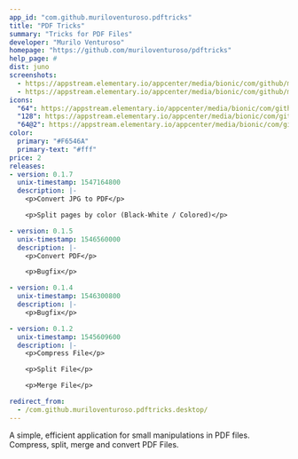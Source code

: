 ```yaml
---
app_id: "com.github.muriloventuroso.pdftricks"
title: "PDF Tricks"
summary: "Tricks for PDF Files"
developer: "Murilo Venturoso"
homepage: "https://github.com/muriloventuroso/pdftricks"
help_page: #
dist: juno
screenshots:
  - https://appstream.elementary.io/appcenter/media/bionic/com/github/muriloventuroso.pdftricks/6A79BCAFEC0AB724C674F7D53D6D4C02/screenshots/image-1_orig.png
  - https://appstream.elementary.io/appcenter/media/bionic/com/github/muriloventuroso.pdftricks/6A79BCAFEC0AB724C674F7D53D6D4C02/screenshots/image-2_orig.png
icons:
  "64": https://appstream.elementary.io/appcenter/media/bionic/com/github/muriloventuroso.pdftricks/6A79BCAFEC0AB724C674F7D53D6D4C02/icons/64x64/com.github.muriloventuroso.pdftricks_com.github.muriloventuroso.pdftricks.png
  "128": https://appstream.elementary.io/appcenter/media/bionic/com/github/muriloventuroso.pdftricks/6A79BCAFEC0AB724C674F7D53D6D4C02/icons/128x128/com.github.muriloventuroso.pdftricks_com.github.muriloventuroso.pdftricks.png
  "64@2": https://appstream.elementary.io/appcenter/media/bionic/com/github/muriloventuroso.pdftricks/6A79BCAFEC0AB724C674F7D53D6D4C02/icons/64x64@2/com.github.muriloventuroso.pdftricks_com.github.muriloventuroso.pdftricks.png
color:
  primary: "#F6546A"
  primary-text: "#fff"
price: 2
releases:
- version: 0.1.7
  unix-timestamp: 1547164800
  description: |-
    <p>Convert JPG to PDF</p>

    <p>Split pages by color (Black-White / Colored)</p>

- version: 0.1.5
  unix-timestamp: 1546560000
  description: |-
    <p>Convert PDF</p>

    <p>Bugfix</p>

- version: 0.1.4
  unix-timestamp: 1546300800
  description: |-
    <p>Bugfix</p>

- version: 0.1.2
  unix-timestamp: 1545609600
  description: |-
    <p>Compress File</p>

    <p>Split File</p>

    <p>Merge File</p>

redirect_from:
  - /com.github.muriloventuroso.pdftricks.desktop/
---
```

<p>A simple, efficient application for small manipulations in PDF files. Compress, split, merge and convert PDF Files.</p>
